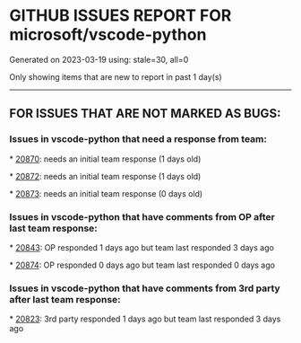 
# GITHUB ISSUES REPORT FOR microsoft/vscode-python


Generated on 2023-03-19 using: stale=30, all=0


Only showing items that are new to report in past 1 day(s)


---

## FOR ISSUES THAT ARE NOT MARKED AS BUGS:


### Issues in vscode-python that need a response from team:


\* [20870](https://github.com/microsoft/vscode-python/issues/20870 "Failed to start TensorBord, conda command not found"): needs an initial team response (1 days old)

\* [20872](https://github.com/microsoft/vscode-python/issues/20872 "UnitTest's SubTests should only show parameters"): needs an initial team response (1 days old)

\* [20873](https://github.com/microsoft/vscode-python/issues/20873 "python-vscode need class-arguments-auto-complete feature"): needs an initial team response (0 days old)

### Issues in vscode-python that have comments from OP after last team response:


\* [20843](https://github.com/microsoft/vscode-python/issues/20843 "ERROR conda.cli.main_run:execute(49)"): OP responded 1 days ago but team last responded 3 days ago

\* [20874](https://github.com/microsoft/vscode-python/issues/20874 "Run Button"): OP responded 0 days ago but team last responded 0 days ago

### Issues in vscode-python that have comments from 3rd party after last team response:


\* [20823](https://github.com/microsoft/vscode-python/issues/20823 "Create a Python profile"): 3rd party responded 1 days ago but team last responded 3 days ago
